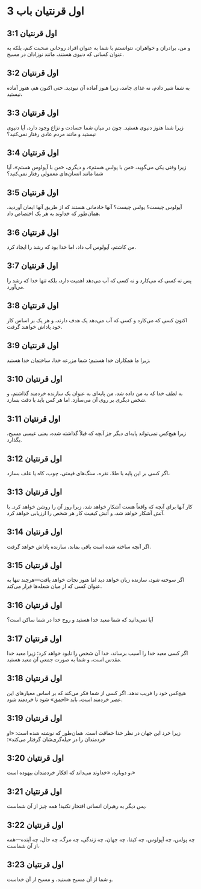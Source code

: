 # اول قرنتیان باب 3

## اول قرنتیان 3:1

و من، برادران و خواهران، نتوانستم با شما به عنوان افراد روحانی صحبت کنم، بلکه به عنوان کسانی که دنیوی هستند، مانند نوزادان در مسیح.

## اول قرنتیان 3:2

به شما شیر دادم، نه غذای جامد، زیرا هنوز آماده آن نبودید. حتی اکنون هم، هنوز آماده نیستید،

## اول قرنتیان 3:3

زیرا شما هنوز دنیوی هستید. چون در میان شما حسادت و نزاع وجود دارد، آیا دنیوی نیستید و مانند مردم عادی رفتار نمی‌کنید؟

## اول قرنتیان 3:4

زیرا وقتی یکی می‌گوید، «من با پولس هستم»، و دیگری، «من با آپولوس هستم»، آیا شما مانند انسان‌های معمولی رفتار نمی‌کنید؟

## اول قرنتیان 3:5

آپولوس چیست؟ پولس چیست؟ آنها خادمانی هستند که از طریق آنها ایمان آوردید، همان‌طور که خداوند به هر یک اختصاص داد.

## اول قرنتیان 3:6

من کاشتم، آپولوس آب داد، اما خدا بود که رشد را ایجاد کرد.

## اول قرنتیان 3:7

پس نه کسی که می‌کارد و نه کسی که آب می‌دهد اهمیت دارد، بلکه تنها خدا که رشد را می‌آورد.

## اول قرنتیان 3:8

اکنون کسی که می‌کارد و کسی که آب می‌دهد یک هدف دارند، و هر یک بر اساس کار خود پاداش خواهند گرفت.

## اول قرنتیان 3:9

زیرا ما همکاران خدا هستیم؛ شما مزرعه خدا، ساختمان خدا هستید.

## اول قرنتیان 3:10

به لطف خدا که به من داده شد، من پایه‌ای به عنوان یک سازنده خردمند گذاشتم، و شخص دیگری بر روی آن می‌سازد. اما هر کس باید با دقت بسازد.

## اول قرنتیان 3:11

زیرا هیچ‌کس نمی‌تواند پایه‌ای دیگر جز آنچه که قبلاً گذاشته شده، یعنی عیسی مسیح، بگذارد.

## اول قرنتیان 3:12

اگر کسی بر این پایه با طلا، نقره، سنگ‌های قیمتی، چوب، کاه یا علف بسازد،

## اول قرنتیان 3:13

کار آنها برای آنچه که واقعاً هست آشکار خواهد شد، زیرا روز آن را روشن خواهد کرد. با آتش آشکار خواهد شد، و آتش کیفیت کار هر شخص را ارزیابی خواهد کرد.

## اول قرنتیان 3:14

اگر آنچه ساخته شده است باقی بماند، سازنده پاداش خواهد گرفت.

## اول قرنتیان 3:15

اگر سوخته شود، سازنده زیان خواهد دید اما هنوز نجات خواهد یافت—هرچند تنها به عنوان کسی که از میان شعله‌ها فرار می‌کند.

## اول قرنتیان 3:16

آیا نمی‌دانید که شما معبد خدا هستید و روح خدا در شما ساکن است؟

## اول قرنتیان 3:17

اگر کسی معبد خدا را آسیب برساند، خدا آن شخص را نابود خواهد کرد؛ زیرا معبد خدا مقدس است، و شما به صورت جمعی آن معبد هستید.

## اول قرنتیان 3:18

هیچ‌کس خود را فریب ندهد. اگر کسی از شما فکر می‌کند که بر اساس معیارهای این عصر خردمند است، باید «احمق» شود تا خردمند شود.

## اول قرنتیان 3:19

زیرا خرد این جهان در نظر خدا حماقت است. همان‌طور که نوشته شده است: «او خردمندان را در حیله‌گری‌شان گرفتار می‌کند»؛

## اول قرنتیان 3:20

و دوباره، «خداوند می‌داند که افکار خردمندان بیهوده است.»

## اول قرنتیان 3:21

پس دیگر به رهبران انسانی افتخار نکنید! همه چیز از آن شماست،

## اول قرنتیان 3:22

چه پولس، چه آپولوس، چه کیفا، چه جهان، چه زندگی، چه مرگ، چه حال، چه آینده—همه از آن شماست،

## اول قرنتیان 3:23

و شما از آن مسیح هستید، و مسیح از آن خداست.
